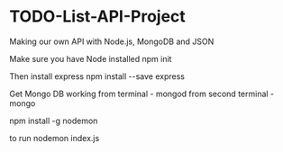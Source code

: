 # TODO-List-API-Project
Making our own API with Node.js, MongoDB and JSON

Make sure you have Node installed
npm init

Then install express
npm install --save express

Get Mongo DB working
from terminal - mongod
from second terminal - mongo

npm install -g nodemon

to run nodemon index.js

